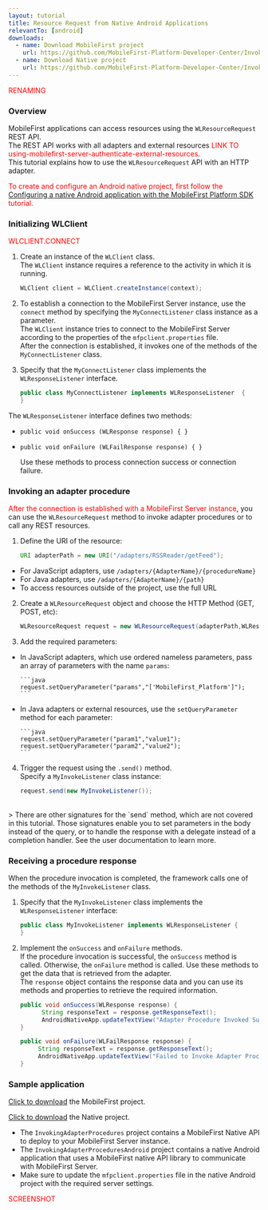 ```yaml
---
layout: tutorial
title: Resource Request from Native Android Applications
relevantTo: [android]
downloads:
  - name: Download MobileFirst project
    url: https://github.com/MobileFirst-Platform-Developer-Center/InvokingAdapterProcedures
  - name: Download Native project
    url: https://github.com/MobileFirst-Platform-Developer-Center/InvokingAdapterProceduresAndroid
---
```

<span style = "color:red">RENAMING</span>

### Overview
MobileFirst applications can access resources using the `WLResourceRequest` REST API.  
The REST API works with all adapters and external resources <span style = "color:red"> LINK TO using-mobilefirst-server-authenticate-external-resources</span>.  
This tutorial explains how to use the `WLResourceRequest` API with an HTTP adapter.

<span style = "color:red">To create and configure an Android native project, first follow the <a href="../../configuring-the-mfpf-sdk/configuring-a-native-android-application-with-the-mfp-sdk/">Configuring a native Android application with the MobileFirst Platform SDK</a> tutorial.</span>

### Initializing WLClient
<span style = "color:red">WLCLIENT.CONNECT</span>

1. Create an instance of the `WLClient` class.  
The `WLClient` instance requires a reference to the activity in which it is running.

    ```java
    WLClient client = WLClient.createInstance(context);
    ```

2. To establish a connection to the MobileFirst Server instance, use the `connect` method by specifying the `MyConnectListener` class instance as a parameter.  
The `WLClient` instance tries to connect to the MobileFirst Server according to the properties of the `mfpclient.properties` file.  
After the connection is established, it invokes one of the methods of the `MyConnectListener` class.
3. Specify that the `MyConnectListener` class implements the `WLResponseListener` interface.

    ```java
    public class MyConnectListener implements WLResponseListener  {
    }
    ```
The `WLResponseListener` interface defines two methods:
 * `public void onSuccess (WLResponse response) { }`
 * `public void onFailure (WLFailResponse response) { }`

    Use these methods to process connection success or connection failure.

### Invoking an adapter procedure
<span style = "color:red">After the connection is established with a MobileFirst Server instance</span>, you can use the `WLResourceRequest` method to invoke adapter procedures or to call any REST resources.

1. Define the URI of the resource:

    ```java
    URI adapterPath = new URI("/adapters/RSSReader/getFeed");
    ```
 * For JavaScript adapters, use `/adapters/{AdapterName}/{procedureName}`
 * For Java adapters, use `/adapters/{AdapterName}/{path}`
 * To access resources outside of the project, use the full URL

2. Create a `WLResourceRequest` object and choose the HTTP Method (GET, POST, etc):

    ```Java
    WLResourceRequest request = new WLResourceRequest(adapterPath,WLResourceRequest.GET);
    ```
3. Add the required parameters:
  * In JavaScript adapters, which use ordered nameless parameters, pass an array of parameters with the name `params`:

        ```java
        request.setQueryParameter("params","['MobileFirst_Platform']");
        ```
  * In Java adapters or external resources, use the `setQueryParameter` method for each parameter:

        ```java
        request.setQueryParameter("param1","value1");
        request.setQueryParameter("param2","value2");
        ```
4. Trigger the request using the `.send()` method.  
Specify a `MyInvokeListener` class instance:

    ```java
    request.send(new MyInvokeListener());
    ```
</br>
> There are other signatures for the `send` method, which are not covered in this tutorial. Those signatures enable you to set parameters in the body instead of the query, or to handle the response with a delegate instead of a completion handler. See the user documentation to learn more.

### Receiving a procedure response
When the procedure invocation is completed, the framework calls one of the methods of the `MyInvokeListener` class.

1. Specify that the `MyInvokeListener` class implements the `WLResponseListener` interface:

    ```java
    public class MyInvokeListener implements WLResponseListener {
    }
    ```

2. Implement the `onSuccess` and `onFailure` methods.  
If the procedure invocation is successful, the `onSuccess` method is called. Otherwise, the `onFailure` method is called.
Use these methods to get the data that is retrieved from the adapter.  
The `response` object contains the response data and you can use its methods and properties to retrieve the required information.

    ```java
    public void onSuccess(WLResponse response) {
          String responseText = response.getResponseText();
          AndroidNativeApp.updateTextView("Adapter Procedure Invoked Successfuly\n" + responseText);
    }

    public void onFailure(WLFailResponse response) {
         String responseText = response.getResponseText();
         AndroidNativeApp.updateTextView("Failed to Invoke Adapter Procedure\n" + responseText);
    }
    ```

### Sample application
[Click to download](https://github.com/MobileFirst-Platform-Developer-Center/InvokingAdapterProcedures) the MobileFirst project.

[Click to download](https://github.com/MobileFirst-Platform-Developer-Center/InvokingAdapterProceduresAndroid) the Native project.

* The `InvokingAdapterProcedures` project contains a MobileFirst Native API to deploy to your MobileFirst Server instance.
* The `InvokingAdapterProceduresAndroid` project contains a native Android application that uses a MobileFirst native API library to communicate with MobileFirst Server.
* Make sure to update the `mfpclient.properties` file in the native Android project with the required server settings.

<span style = "color:red">SCREENSHOT</span>
